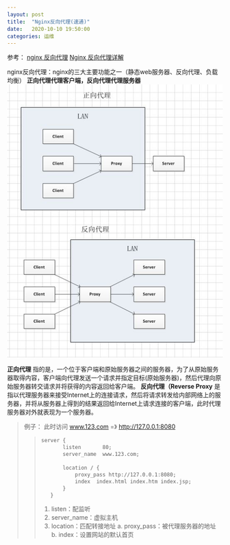 ```yaml
---
layout: post
title:  "Nginx反向代理(速通)"
date:   2020-10-10 19:50:00
categories: 运维
---
```


参考：
[nginx 反向代理]
[Nginx 反向代理详解]


nginx反向代理：nginx的三大主要功能之一（静态web服务器、反向代理、负载均衡）
**正向代理代理客户端，反向代理代理服务器**
![avatar](/assets/images/study/Nginx.jpg)

**正向代理** 指的是，一个位于客户端和原始服务器之间的服务器，为了从原始服务器取得内容，客户端向代理发送一个请求并指定目标(原始服务器)，然后代理向原始服务器转交请求并将获得的内容返回给客户端。
**反向代理（Reverse Proxy** 是指以代理服务器来接受Internet上的连接请求，然后将请求转发给内部网络上的服务器，并将从服务器上得到的结果返回给Internet上请求连接的客户端，此时代理服务器对外就表现为一个服务器。


>例子：
>此时访问 www.123.com =》 http://127.0.0.1:8080
>>```shell
>>server {
>>        listen       80;
>>        server_name  www.123.com;
>>
>>        location / {
>>            proxy_pass http://127.0.0.1:8080;
>>            index  index.html index.htm index.jsp;
>>        }
>>    }
>>```
>>	1. listen：配监听
>>	2. server_name：虚拟主机
>>	3. location：匹配转接地址
>		a. proxy_pass：被代理服务器的地址
>		b. index：设置网站的默认首页
>


[nginx 反向代理]:https://www.cnblogs.com/ysocean/p/9392908.html#_label1
[Nginx 反向代理详解]:https://juejin.im/entry/6844903446504554504